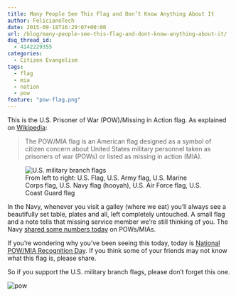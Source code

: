 ```yaml
---
title: Many People See This Flag and Don’t Know Anything About It
author: FelicianoTech
date: 2015-09-18T16:29:07+00:00
url: /blog/many-people-see-this-flag-and-dont-know-anything-about-it/
dsq_thread_id:
  - 4142229355
categories:
  - Citizen Evangelism
tags:
  - flag
  - mia
  - nation
  - pow
feature: "pow-flag.png"
---
```

This is the U.S. Prisoner of War (POW)/Missing in Action flag. As explained on <a href="https://en.wikipedia.org/wiki/POW/MIA_flag" target="_blank">Wikipedia</a>:

> The POW/MIA flag is an American flag designed as a symbol of citizen concern about United States military personnel taken as prisoners of war (POWs) or listed as missing in action (MIA).

<!--more-->

<figure id="attachment_651" style="width: 400px" class="wp-caption alignright"><img class="wp-image-651" src="/assets/img/article/military-flags-600x450.jpg" alt="U.S. military branch flags" /><figcaption class="wp-caption-text">From left to right: U.S. Flag, U.S. Army flag, U.S. Marine Corps flag, U.S. Navy flag (hooyah), U.S. Air Force flag, U.S. Coast Guard flag</figcaption></figure> 

In the Navy, whenever you visit a galley (where we eat) you&#8217;ll always see a beautifully set table, plates and all, left completely untouched. A small flag and a note tells that missing service member we&#8217;re still thinking of you. The Navy <a href="http://navylive.dodlive.mil/2015/09/17/by-the-numbers-the-navys-missing-in-action/" target="_blank">shared some numbers today</a> on POWs/MIAs.

If you&#8217;re wondering why you&#8217;ve been seeing this today, today is <a href="http://www.timeanddate.com/holidays/us/pow-mia-recognition-day" target="_blank">National POW/MIA Recognition Day</a>. If you think some of your friends may not know what this flag is, please share.

So if you support the U.S. military branch flags, please don&#8217;t forget this one.

<img class="aligncenter wp-image-691" src="/assets/img/article/pow-453x600.jpg" alt="pow" />
